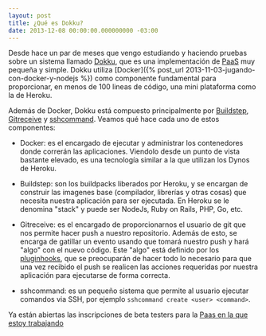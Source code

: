 ```yaml
---
layout: post
title: ¿Qué es Dokku?
date: 2013-12-08 00:00:00.000000000 -03:00
---
```

Desde hace un par de meses que vengo estudiando y haciendo pruebas sobre un sistema llamado [Dokku](https://github.com/progrium/dokku), que es una implementación de [PaaS](http://en.wikipedia.org/wiki/Platform_as_a_service) muy pequeña y simple. Dokku utiliza [Docker]({% post_url 2013-11-03-jugando-con-docker-y-nodejs %}) como componente fundamental para proporcionar, en menos de 100 lineas de código, una mini plataforma como la de Heroku.

Además de Docker, Dokku está compuesto principalmente por [Buildstep](https://github.com/progrium/buildstep), [Gitreceive](https://github.com/progrium/gitreceive) y [sshcommand](https://github.com/progrium/sshcommand). Veamos qué hace cada uno de estos componentes:

* Docker: es el encargado de ejecutar y administrar los contenedores donde correrán las aplicaciones. Viendolo desde un punto de vista bastante elevado, es una tecnología similar a la que utilizan los Dynos de Heroku.

* Buildstep: son los buildpacks liberados por Heroku, y se encargan de construir las imagenes base (compilador, librerías y otras cosas) que necesita nuestra aplicación para ser ejecutada. En Heroku se le denomina "stack" y puede ser NodeJs, Ruby on Rails, PHP, Go, etc.

* Gitreceive: es el encargado de proporcionarnos el usuario de git que nos permite hacer push a nuestro repositorio. Además de esto, se encarga de gatillar un evento usando que tomará nuestro push y hará "algo" con el nuevo código. Este "algo" está definido por los [pluginhooks](https://github.com/progrium/pluginhook), que se preocuparán de hacer todo lo necesario para que una vez recibido el push se realicen las acciones requeridas por nuestra aplicación para ejecutarse de forma correcta.

* sshcommand: es un pequeño sistema que permite al usuario ejecutar comandos via SSH, por ejemplo `sshcommand create <user> <command>`.

Ya están abiertas las inscripciones de beta testers para la [Paas en la que estoy trabajando](http://paas.globex.io)
